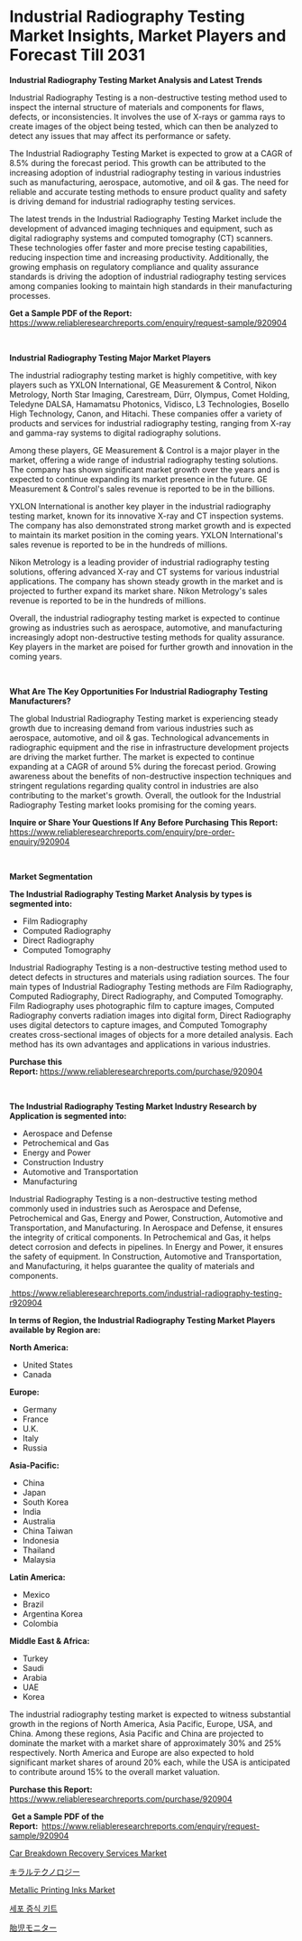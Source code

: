 <p><h1>Industrial Radiography Testing Market Insights, Market Players and Forecast Till 2031</h1></p><p><strong>Industrial Radiography Testing Market Analysis and Latest Trends</strong></p>
<p><p>Industrial Radiography Testing is a non-destructive testing method used to inspect the internal structure of materials and components for flaws, defects, or inconsistencies. It involves the use of X-rays or gamma rays to create images of the object being tested, which can then be analyzed to detect any issues that may affect its performance or safety.</p><p>The Industrial Radiography Testing Market is expected to grow at a CAGR of 8.5% during the forecast period. This growth can be attributed to the increasing adoption of industrial radiography testing in various industries such as manufacturing, aerospace, automotive, and oil & gas. The need for reliable and accurate testing methods to ensure product quality and safety is driving demand for industrial radiography testing services.</p><p>The latest trends in the Industrial Radiography Testing Market include the development of advanced imaging techniques and equipment, such as digital radiography systems and computed tomography (CT) scanners. These technologies offer faster and more precise testing capabilities, reducing inspection time and increasing productivity. Additionally, the growing emphasis on regulatory compliance and quality assurance standards is driving the adoption of industrial radiography testing services among companies looking to maintain high standards in their manufacturing processes.</p></p>
<p><strong>Get a Sample PDF of the Report:&nbsp;</strong> <a href="https://www.reliableresearchreports.com/enquiry/request-sample/920904">https://www.reliableresearchreports.com/enquiry/request-sample/920904</a></p>
<p>&nbsp;</p>
<p><strong>Industrial Radiography Testing Major Market Players</strong></p>
<p><p>The industrial radiography testing market is highly competitive, with key players such as YXLON International, GE Measurement & Control, Nikon Metrology, North Star Imaging, Carestream, Dürr, Olympus, Comet Holding, Teledyne DALSA, Hamamatsu Photonics, Vidisco, L3 Technologies, Bosello High Technology, Canon, and Hitachi. These companies offer a variety of products and services for industrial radiography testing, ranging from X-ray and gamma-ray systems to digital radiography solutions.</p><p>Among these players, GE Measurement & Control is a major player in the market, offering a wide range of industrial radiography testing solutions. The company has shown significant market growth over the years and is expected to continue expanding its market presence in the future. GE Measurement & Control's sales revenue is reported to be in the billions.</p><p>YXLON International is another key player in the industrial radiography testing market, known for its innovative X-ray and CT inspection systems. The company has also demonstrated strong market growth and is expected to maintain its market position in the coming years. YXLON International's sales revenue is reported to be in the hundreds of millions.</p><p>Nikon Metrology is a leading provider of industrial radiography testing solutions, offering advanced X-ray and CT systems for various industrial applications. The company has shown steady growth in the market and is projected to further expand its market share. Nikon Metrology's sales revenue is reported to be in the hundreds of millions.</p><p>Overall, the industrial radiography testing market is expected to continue growing as industries such as aerospace, automotive, and manufacturing increasingly adopt non-destructive testing methods for quality assurance. Key players in the market are poised for further growth and innovation in the coming years.</p></p>
<p>&nbsp;</p>
<p><strong>What Are The Key Opportunities For Industrial Radiography Testing Manufacturers?</strong></p>
<p><p>The global Industrial Radiography Testing market is experiencing steady growth due to increasing demand from various industries such as aerospace, automotive, and oil & gas. Technological advancements in radiographic equipment and the rise in infrastructure development projects are driving the market further. The market is expected to continue expanding at a CAGR of around 5% during the forecast period. Growing awareness about the benefits of non-destructive inspection techniques and stringent regulations regarding quality control in industries are also contributing to the market's growth. Overall, the outlook for the Industrial Radiography Testing market looks promising for the coming years.</p></p>
<p><strong>Inquire or Share Your Questions If Any Before Purchasing This Report:</strong> <a href="https://www.reliableresearchreports.com/enquiry/pre-order-enquiry/920904">https://www.reliableresearchreports.com/enquiry/pre-order-enquiry/920904</a></p>
<p>&nbsp;</p>
<p><strong>Market Segmentation</strong></p>
<p><strong>The Industrial Radiography Testing Market Analysis by types is segmented into:</strong></p>
<p><ul><li>Film Radiography</li><li>Computed Radiography</li><li>Direct Radiography</li><li>Computed Tomography</li></ul></p>
<p><p>Industrial Radiography Testing is a non-destructive testing method used to detect defects in structures and materials using radiation sources. The four main types of Industrial Radiography Testing methods are Film Radiography, Computed Radiography, Direct Radiography, and Computed Tomography. Film Radiography uses photographic film to capture images, Computed Radiography converts radiation images into digital form, Direct Radiography uses digital detectors to capture images, and Computed Tomography creates cross-sectional images of objects for a more detailed analysis. Each method has its own advantages and applications in various industries.</p></p>
<p><strong>Purchase this Report:&nbsp;</strong><a href="https://www.reliableresearchreports.com/purchase/920904">https://www.reliableresearchreports.com/purchase/920904</a></p>
<p>&nbsp;</p>
<p><strong>The Industrial Radiography Testing Market Industry Research by Application is segmented into:</strong></p>
<p><ul><li>Aerospace and Defense</li><li>Petrochemical and Gas</li><li>Energy and Power</li><li>Construction Industry</li><li>Automotive and Transportation</li><li>Manufacturing</li></ul></p>
<p><p>Industrial Radiography Testing is a non-destructive testing method commonly used in industries such as Aerospace and Defense, Petrochemical and Gas, Energy and Power, Construction, Automotive and Transportation, and Manufacturing. In Aerospace and Defense, it ensures the integrity of critical components. In Petrochemical and Gas, it helps detect corrosion and defects in pipelines. In Energy and Power, it ensures the safety of equipment. In Construction, Automotive and Transportation, and Manufacturing, it helps guarantee the quality of materials and components.</p></p>
<p><a href="https://www.reliableresearchreports.com/industrial-radiography-testing-r920904">&nbsp;https://www.reliableresearchreports.com/industrial-radiography-testing-r920904</a></p>
<p><strong>In terms of Region, the Industrial Radiography Testing Market Players available by Region are:</strong></p>
<p>
    <p> <strong> North America: </strong>
        <ul>
            <li>United States</li>
            <li>Canada</li>
        </ul>
        </p> 
    <p> <strong> Europe: </strong>
        <ul>
            <li>Germany</li>
            <li>France</li>
            <li>U.K.</li>
            <li>Italy</li>
            <li>Russia</li>
        </ul>
        </p> 
    <p> <strong> Asia-Pacific: </strong>
        <ul>
            <li>China</li>
            <li>Japan</li>
            <li>South Korea</li>
            <li>India</li>
            <li>Australia</li>
            <li>China Taiwan</li>
            <li>Indonesia</li>
            <li>Thailand</li>
            <li>Malaysia</li>
        </ul>
        </p> 
    <p> <strong> Latin America: </strong>
        <ul>
            <li>Mexico</li>
            <li>Brazil</li>
            <li>Argentina Korea</li>
            <li>Colombia</li>
        </ul>
        </p> 
    <p> <strong> Middle East & Africa: </strong>
        <ul>
            <li>Turkey</li>
            <li>Saudi</li>
            <li>Arabia</li>
            <li>UAE</li>
            <li>Korea</li>
        </ul>
    </p>
    </p>
<p><p>The industrial radiography testing market is expected to witness substantial growth in the regions of North America, Asia Pacific, Europe, USA, and China. Among these regions, Asia Pacific and China are projected to dominate the market with a market share of approximately 30% and 25% respectively. North America and Europe are also expected to hold significant market shares of around 20% each, while the USA is anticipated to contribute around 15% to the overall market valuation.</p></p>
<p><strong>Purchase this Report: </strong><a href="https://www.reliableresearchreports.com/purchase/920904">https://www.reliableresearchreports.com/purchase/920904</a></p>
<p>&nbsp;<strong>Get a Sample PDF of the Report:&nbsp;&nbsp;</strong><a href="https://www.reliableresearchreports.com/enquiry/request-sample/920904">https://www.reliableresearchreports.com/enquiry/request-sample/920904</a></p>
<p><strong></strong></p>
<p><p><a href="https://www.linkedin.com/pulse/decoding-car-breakdown-recovery-services-market-metrics-share-sl0we">Car Breakdown Recovery Services Market</a></p><p><a href="https://medium.com/@frankfurter35566/%E3%82%AD%E3%83%A9%E3%83%AB%E6%8A%80%E8%A1%93%E5%B8%82%E5%A0%B4-%E5%B8%82%E5%A0%B4%E3%81%AEcagr-%E5%B8%82%E5%A0%B4%E5%8B%95%E5%90%91-%E3%81%8A%E3%82%88%E3%81%B3%E6%88%90%E9%95%B7%E6%88%A6%E7%95%A5%E3%81%AB%E9%96%A2%E3%81%99%E3%82%8B%E6%B4%9E%E5%AF%9F-0586852f94a8">キラルテクノロジー</a></p><p><a href="https://www.linkedin.com/pulse/decoding-metallic-printing-inks-market-metrics-share-trends-azoje">Metallic Printing Inks Market</a></p><p><a href="https://github.com/darrellockm3ytan895656/Market-Research-Report-List-1/blob/main/465440552113.md">세포 증식 키트</a></p><p><a href="https://medium.com/@stevencornish04/%E8%83%8E%E5%85%90%E3%83%A2%E3%83%8B%E3%82%BF%E3%83%BC%E5%B8%82%E5%A0%B4%E3%81%AE%E5%88%86%E6%9E%90-%E3%82%B0%E3%83%AD%E3%83%BC%E3%83%90%E3%83%AB%E7%94%A3%E6%A5%AD%E3%81%AE%E5%B1%95%E6%9C%9B%E3%81%A8%E4%BA%88%E6%B8%AC-2024%E5%B9%B4%E3%81%8B%E3%82%892031%E5%B9%B4%E3%81%BE%E3%81%A7-6294612dfd41">胎児モニター</a></p></p>